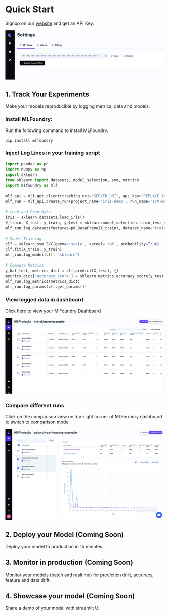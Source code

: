 # Quick Start
Signup on our [website](https://app.truefoundry.com/settings) and get an API Key.

![Generating an API Key](assets/api_key.png)


## 1. Track Your Experiments
Make your models reproducible by logging metrics, data and models.

### Install MLFoundry: 
Run the following command to install MLFoundry.

```
pip install mlfoundry
```

### Inject Log Lines in your training script

```python
import pandas as pd
import numpy as np
import sklearn
from sklearn import datasets, model_selection, svm, metrics
import mlfoundry as mlf

mlf_api = mlf.get_client(tracking_uri="SERVER_URI", api_key="REPLACE_YOUR_API_KEY")
mlf_run = mlf_api.create_run(project_name='iris-demo', run_name='svm-model')

# Load and Prep Data
iris = sklearn.datasets.load_iris()
X_train, X_test, y_train, y_test = sklearn.model_selection.train_test_split(iris.data,  iris.target, test_size=0.2)
mlf_run.log_dataset(features=pd.DataFrame(X_train), dataset_name="train")

# Model Training
clf = sklearn.svm.SVC(gamma='scale', kernel='rbf', probability=True)
clf.fit(X_train, y_train)
mlf_run.log_model(clf, "sklearn")

# Compute Metrics
y_hat_test, metrics_dict = clf.predict(X_test), {}
metrics_dict['accuracy_score'] = sklearn.metrics.accuracy_score(y_test, y_hat_test)
mlf_run.log_metrics(metrics_dict)
mlf_run.log_params(clf.get_params())
```

### View logged data in dashboard
Click [here](https://app.truefoundry.com/mlfoundry) to view your MlFoundry Dashboard

![MLFoundry Dashboard](assets/mlfoundry-dashboard.png)

### Compare different runs
Click on the comparison view on top-right corner of MLFoundry dashboard to switch to comparison mode.

![img](assets/comparison.png)

## 2. Deploy your Model (Coming Soon)
Deploy your model to production in 15 minutes.

<!-- ### Install Servicefoundry:
Run the following command to install ServiceFoundry.

```
pip install servicefoundry
```

### Write Service code
A predict function for the model needs to defined as shown below.

```python
import pandas as pd
import mlfoundry as mlf

mlf_api = mlf.get_client(tracking_uri="SERVER_URI", api_key="REPLACE_YOUR_API_KEY")
mlf_run = mlf_api.load_run(RUN_ID)

@app('iris/predict')
def predict(data)
    model = mlf_api.load_model('model_name')
    features = pd.DataFrame(data)
    prediction = model.predict(features)
    return prediction
```

### Deploy your service: 
Run the following command

```
servicefoundry deploy
``` -->

## 3. Monitor in production (Coming Soon)
Monitor your models (batch and realtime) for prediction drift, accuracy, feature and data drift.

<!-- ### Add log lines to your inference function

```python
import pandas as pd
import mlfoundry as mlf
mlf_api = mlf.get_client(api_key="REPLACE_YOUR_API_KEY")
mlf_run = mlf_api.load_run(RUN_ID)
@app('iris/predict')
def predict(data)
    model = mlf_api.load_model('model_name')
    features = pd.DataFrame(data)
    prediction = model.predict(features)
    # If you don’t pass the prediction_id the system will generate one for you to reference actuals later
    mlf_run.log_prediction(features, prediction, prediction_id=YOUR_UNIQUE_ID)
    return prediction
# This code can be logged from anywhere in your codebase
actual_val = some_val
mlf_run.log_actual(actual_val, prediction_id)
```

### View Model Monitoring Metrics

![Model Monitoring Metrics](assets/monitoring.png)
     -->
## 4. Showcase your model (Coming Soon)
Share a demo of your model with streamlit UI
<!-- ### One Line of Code to generate the UI

```python
import pandas as pd
import mlfoundry as mlf

mlf_api = mlf.get_client(tracking_uri="SERVER_URI", api_key="REPLACE_YOUR_API_KEY")
mlf_run = mlf_api.load_run(RUN_ID)

@app('iris/predict')
def predict(data)
    model = mlf_api.load_model('model_name')
    features = pd.DataFrame(data)
    prediction = model.predict(features)
    return prediction

# Add this line to generate the webapp
# Generic streamlit code- maybe to collect feedback for prediction, or building a model feedback tool.
mlf.webapp(predict, inputs=[number,number,number,number], outputs=[text])
```

### Deploy and share your model

![Model Demo](assets/demo.png) -->
